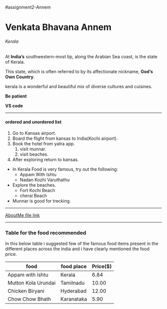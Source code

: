 #assignment2-Annem
# Venkata Bhavana Annem #
###### Kerala #######

At **India’s** southwestern-most tip, along the Arabian Sea coast, is the state of Kerala. 

This state, which is often referred to by its affectionate nickname, **God’s Own Country**.

kerala is a wonderful and beautiful mix of diverse cultures and cuisines.

**Be patient**

**VS code**

<hr/>

#### **ordered and unordered list** ####

1. Go to Kansas airport.
2. Board the flight from kansas to India(Kochi airport).
3. Book the hotel from yatra app.
     1. visit munnar.
     2. visit beaches.
4. After exploring return to kansas.

* In Kerala Food is very famous, try out the following:
    * Appam With Ishtu 
    * Nadan Kozhi Varuthathu
* Explore the beaches.
    * Fort Kochi Beach
    * cherai Beach
* Munnar is good for trecking.

<hr/>

 [AboutMe file link](https://github.com/bhavana51197/assignment2-Annem/blob/main/AboutMe.md)

 <hr/>

 ### Table for the food recommended ###

 In this below table i suggested few of the famous food items present in the different places across the india
 and i have clearly mentioned the food price. 

 |food                 | food place | Price($) |
 |---------------------| ---------- | -------- |
 | Appam with ishtu    | Kerala     | 6.84     |
 | Mutton Kola Urundai | Tamilnadu  | 10.00    |
 | Chicken Biryani     | Hyderabad  | 12.00    |
 | Chow Chow Bhath     | Karanataka | 5.90     |